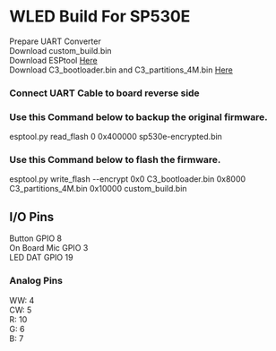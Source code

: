 # WLED Build For SP530E  
Prepare UART Converter  
Download custom_build.bin  
Download ESPtool [Here](https://github.com/espressif/esptool/releases)  
Download C3_bootloader.bin and C3_partitions_4M.bin [Here](https://github.com/Aircoookie/WLED/releases/tag/v0.15.0-b2)  
  
  
### Connect UART Cable to board reverse side  
### Use this Command below to backup the original firmware.  
esptool.py read_flash 0 0x400000 sp530e-encrypted.bin  

### Use this Command below to flash the firmware.  
esptool.py write_flash --encrypt 0x0 C3_bootloader.bin 0x8000 C3_partitions_4M.bin 0x10000 custom_build.bin  

## I/O Pins  
Button GPIO 8  
On Board Mic GPIO 3  
LED DAT GPIO 19  
### Analog Pins  
WW: 4  
CW: 5  
R: 10  
G: 6  
B: 7  
